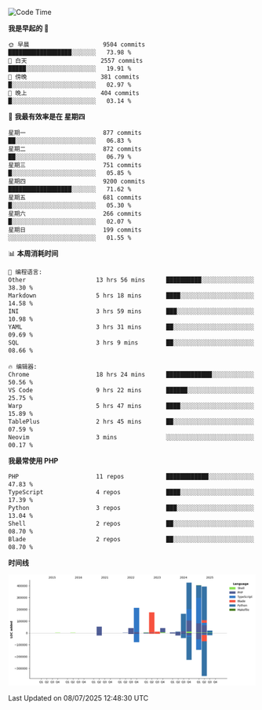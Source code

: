 <!--START_SECTION:waka-->
![Code Time](http://img.shields.io/badge/Code%20Time-3%2C793%20hrs%2025%20mins-blue)

**我是早起的 🐤** 

```text
🌞 早晨                     9504 commits        ██████████████████░░░░░░░   73.98 % 
🌆 白天                     2557 commits        █████░░░░░░░░░░░░░░░░░░░░   19.91 % 
🌃 傍晚                     381 commits         █░░░░░░░░░░░░░░░░░░░░░░░░   02.97 % 
🌙 晚上                     404 commits         █░░░░░░░░░░░░░░░░░░░░░░░░   03.14 % 
```
📅 **我最有效率是在 星期四** 

```text
星期一                      877 commits         ██░░░░░░░░░░░░░░░░░░░░░░░   06.83 % 
星期二                      872 commits         ██░░░░░░░░░░░░░░░░░░░░░░░   06.79 % 
星期三                      751 commits         █░░░░░░░░░░░░░░░░░░░░░░░░   05.85 % 
星期四                      9200 commits        ██████████████████░░░░░░░   71.62 % 
星期五                      681 commits         █░░░░░░░░░░░░░░░░░░░░░░░░   05.30 % 
星期六                      266 commits         █░░░░░░░░░░░░░░░░░░░░░░░░   02.07 % 
星期日                      199 commits         ░░░░░░░░░░░░░░░░░░░░░░░░░   01.55 % 
```


📊 **本周消耗时间** 

```text
💬 编程语言: 
Other                    13 hrs 56 mins      ██████████░░░░░░░░░░░░░░░   38.30 % 
Markdown                 5 hrs 18 mins       ████░░░░░░░░░░░░░░░░░░░░░   14.58 % 
INI                      3 hrs 59 mins       ███░░░░░░░░░░░░░░░░░░░░░░   10.98 % 
YAML                     3 hrs 31 mins       ██░░░░░░░░░░░░░░░░░░░░░░░   09.69 % 
SQL                      3 hrs 9 mins        ██░░░░░░░░░░░░░░░░░░░░░░░   08.66 % 

🔥 编辑器: 
Chrome                   18 hrs 24 mins      █████████████░░░░░░░░░░░░   50.56 % 
VS Code                  9 hrs 22 mins       ██████░░░░░░░░░░░░░░░░░░░   25.75 % 
Warp                     5 hrs 47 mins       ████░░░░░░░░░░░░░░░░░░░░░   15.89 % 
TablePlus                2 hrs 45 mins       ██░░░░░░░░░░░░░░░░░░░░░░░   07.59 % 
Neovim                   3 mins              ░░░░░░░░░░░░░░░░░░░░░░░░░   00.17 % 
```

**我最常使用 PHP** 

```text
PHP                      11 repos            ████████████░░░░░░░░░░░░░   47.83 % 
TypeScript               4 repos             ████░░░░░░░░░░░░░░░░░░░░░   17.39 % 
Python                   3 repos             ███░░░░░░░░░░░░░░░░░░░░░░   13.04 % 
Shell                    2 repos             ██░░░░░░░░░░░░░░░░░░░░░░░   08.70 % 
Blade                    2 repos             ██░░░░░░░░░░░░░░░░░░░░░░░   08.70 % 
```



**时间线**

![Lines of Code chart](https://raw.githubusercontent.com/abrahamgreyson/abrahamgreyson/main/assets/bar_graph.png)


 Last Updated on 08/07/2025 12:48:30 UTC
<!--END_SECTION:waka-->
